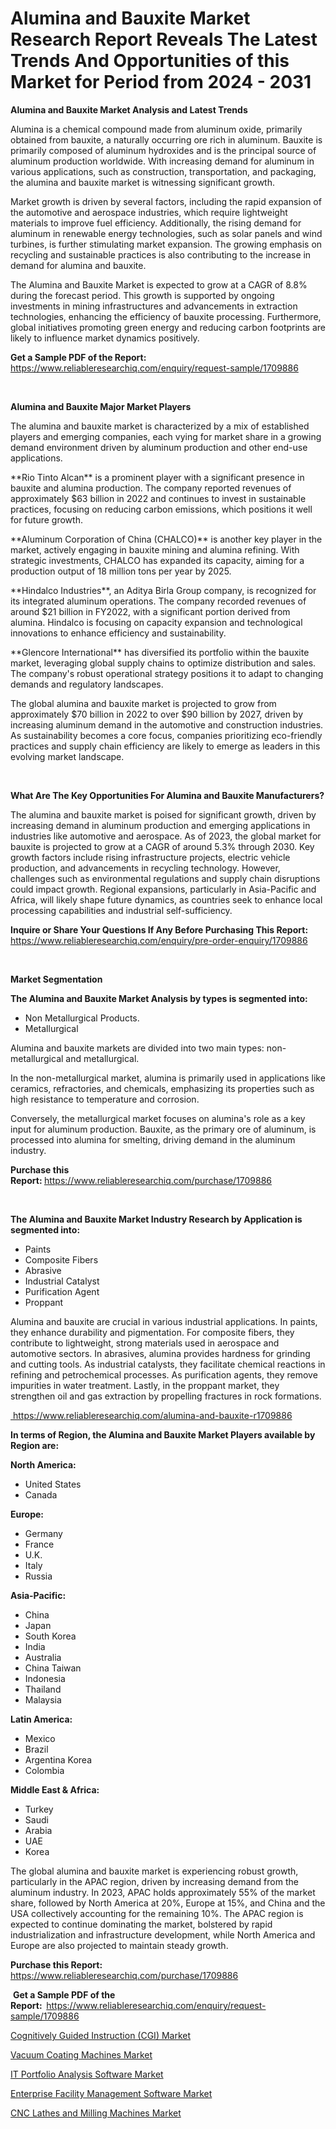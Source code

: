<p><h1>Alumina and Bauxite Market Research Report Reveals The Latest Trends And Opportunities of this Market for Period from 2024 - 2031</h1></p><p><strong>Alumina and Bauxite Market Analysis and Latest Trends</strong></p>
<p><p>Alumina is a chemical compound made from aluminum oxide, primarily obtained from bauxite, a naturally occurring ore rich in aluminum. Bauxite is primarily composed of aluminum hydroxides and is the principal source of aluminum production worldwide. With increasing demand for aluminum in various applications, such as construction, transportation, and packaging, the alumina and bauxite market is witnessing significant growth.</p><p>Market growth is driven by several factors, including the rapid expansion of the automotive and aerospace industries, which require lightweight materials to improve fuel efficiency. Additionally, the rising demand for aluminum in renewable energy technologies, such as solar panels and wind turbines, is further stimulating market expansion. The growing emphasis on recycling and sustainable practices is also contributing to the increase in demand for alumina and bauxite.</p><p>The Alumina and Bauxite Market is expected to grow at a CAGR of 8.8% during the forecast period. This growth is supported by ongoing investments in mining infrastructures and advancements in extraction technologies, enhancing the efficiency of bauxite processing. Furthermore, global initiatives promoting green energy and reducing carbon footprints are likely to influence market dynamics positively.</p></p>
<p><strong>Get a Sample PDF of the Report:&nbsp;</strong> <a href="https://www.reliableresearchiq.com/enquiry/request-sample/1709886?utm_campaign=1124&utm_medium=2&utm_source=Github&utm_content=ia&utm_term=21102024&utm_id=alumina-and-bauxite">https://www.reliableresearchiq.com/enquiry/request-sample/1709886</a></p>
<p>&nbsp;</p>
<p><strong>Alumina and Bauxite Major Market Players</strong></p>
<p><p>The alumina and bauxite market is characterized by a mix of established players and emerging companies, each vying for market share in a growing demand environment driven by aluminum production and other end-use applications.</p><p>**Rio Tinto Alcan** is a prominent player with a significant presence in bauxite and alumina production. The company reported revenues of approximately $63 billion in 2022 and continues to invest in sustainable practices, focusing on reducing carbon emissions, which positions it well for future growth. </p><p>**Aluminum Corporation of China (CHALCO)** is another key player in the market, actively engaging in bauxite mining and alumina refining. With strategic investments, CHALCO has expanded its capacity, aiming for a production output of 18 million tons per year by 2025. </p><p>**Hindalco Industries**, an Aditya Birla Group company, is recognized for its integrated aluminum operations. The company recorded revenues of around $21 billion in FY2022, with a significant portion derived from alumina. Hindalco is focusing on capacity expansion and technological innovations to enhance efficiency and sustainability.</p><p>**Glencore International** has diversified its portfolio within the bauxite market, leveraging global supply chains to optimize distribution and sales. The company's robust operational strategy positions it to adapt to changing demands and regulatory landscapes.</p><p>The global alumina and bauxite market is projected to grow from approximately $70 billion in 2022 to over $90 billion by 2027, driven by increasing aluminum demand in the automotive and construction industries. As sustainability becomes a core focus, companies prioritizing eco-friendly practices and supply chain efficiency are likely to emerge as leaders in this evolving market landscape.</p></p>
<p>&nbsp;</p>
<p><strong>What Are The Key Opportunities For Alumina and Bauxite Manufacturers?</strong></p>
<p><p>The alumina and bauxite market is poised for significant growth, driven by increasing demand in aluminum production and emerging applications in industries like automotive and aerospace. As of 2023, the global market for bauxite is projected to grow at a CAGR of around 5.3% through 2030. Key growth factors include rising infrastructure projects, electric vehicle production, and advancements in recycling technology. However, challenges such as environmental regulations and supply chain disruptions could impact growth. Regional expansions, particularly in Asia-Pacific and Africa, will likely shape future dynamics, as countries seek to enhance local processing capabilities and industrial self-sufficiency.</p></p>
<p><strong>Inquire or Share Your Questions If Any Before Purchasing This Report:</strong> <a href="https://www.reliableresearchiq.com/enquiry/pre-order-enquiry/1709886?utm_campaign=1124&utm_medium=2&utm_source=Github&utm_content=ia&utm_term=21102024&utm_id=alumina-and-bauxite">https://www.reliableresearchiq.com/enquiry/pre-order-enquiry/1709886</a></p>
<p>&nbsp;</p>
<p><strong>Market Segmentation</strong></p>
<p><strong>The Alumina and Bauxite Market Analysis by types is segmented into:</strong></p>
<p><ul><li>Non Metallurgical Products.</li><li>Metallurgical</li></ul></p>
<p><p>Alumina and bauxite markets are divided into two main types: non-metallurgical and metallurgical. </p><p>In the non-metallurgical market, alumina is primarily used in applications like ceramics, refractories, and chemicals, emphasizing its properties such as high resistance to temperature and corrosion.  </p><p>Conversely, the metallurgical market focuses on alumina's role as a key input for aluminum production. Bauxite, as the primary ore of aluminum, is processed into alumina for smelting, driving demand in the aluminum industry.</p></p>
<p><strong>Purchase this Report:&nbsp;</strong><a href="https://www.reliableresearchiq.com/purchase/1709886?utm_campaign=1124&utm_medium=2&utm_source=Github&utm_content=ia&utm_term=21102024&utm_id=alumina-and-bauxite">https://www.reliableresearchiq.com/purchase/1709886</a></p>
<p>&nbsp;</p>
<p><strong>The Alumina and Bauxite Market Industry Research by Application is segmented into:</strong></p>
<p><ul><li>Paints</li><li>Composite Fibers</li><li>Abrasive</li><li>Industrial Catalyst</li><li>Purification Agent</li><li>Proppant</li></ul></p>
<p><p>Alumina and bauxite are crucial in various industrial applications. In paints, they enhance durability and pigmentation. For composite fibers, they contribute to lightweight, strong materials used in aerospace and automotive sectors. In abrasives, alumina provides hardness for grinding and cutting tools. As industrial catalysts, they facilitate chemical reactions in refining and petrochemical processes. As purification agents, they remove impurities in water treatment. Lastly, in the proppant market, they strengthen oil and gas extraction by propelling fractures in rock formations.</p></p>
<p><a href="https://www.reliableresearchiq.com/alumina-and-bauxite-r1709886?utm_campaign=1124&utm_medium=2&utm_source=Github&utm_content=ia&utm_term=21102024&utm_id=alumina-and-bauxite">&nbsp;https://www.reliableresearchiq.com/alumina-and-bauxite-r1709886</a></p>
<p><strong>In terms of Region, the Alumina and Bauxite Market Players available by Region are:</strong></p>
<p>
    <p> <strong> North America: </strong>
        <ul>
            <li>United States</li>
            <li>Canada</li>
        </ul>
        </p> 
    <p> <strong> Europe: </strong>
        <ul>
            <li>Germany</li>
            <li>France</li>
            <li>U.K.</li>
            <li>Italy</li>
            <li>Russia</li>
        </ul>
        </p> 
    <p> <strong> Asia-Pacific: </strong>
        <ul>
            <li>China</li>
            <li>Japan</li>
            <li>South Korea</li>
            <li>India</li>
            <li>Australia</li>
            <li>China Taiwan</li>
            <li>Indonesia</li>
            <li>Thailand</li>
            <li>Malaysia</li>
        </ul>
        </p> 
    <p> <strong> Latin America: </strong>
        <ul>
            <li>Mexico</li>
            <li>Brazil</li>
            <li>Argentina Korea</li>
            <li>Colombia</li>
        </ul>
        </p> 
    <p> <strong> Middle East & Africa: </strong>
        <ul>
            <li>Turkey</li>
            <li>Saudi</li>
            <li>Arabia</li>
            <li>UAE</li>
            <li>Korea</li>
        </ul>
    </p>
    </p>
<p><p>The global alumina and bauxite market is experiencing robust growth, particularly in the APAC region, driven by increasing demand from the aluminum industry. In 2023, APAC holds approximately 55% of the market share, followed by North America at 20%, Europe at 15%, and China and the USA collectively accounting for the remaining 10%. The APAC region is expected to continue dominating the market, bolstered by rapid industrialization and infrastructure development, while North America and Europe are also projected to maintain steady growth.</p></p>
<p><strong>Purchase this Report: </strong><a href="https://www.reliableresearchiq.com/purchase/1709886?utm_campaign=1124&utm_medium=2&utm_source=Github&utm_content=ia&utm_term=21102024&utm_id=alumina-and-bauxite">https://www.reliableresearchiq.com/purchase/1709886</a></p>
<p>&nbsp;<strong>Get a Sample PDF of the Report:&nbsp;&nbsp;</strong><a href="https://www.reliableresearchiq.com/enquiry/request-sample/1709886?utm_campaign=1124&utm_medium=2&utm_source=Github&utm_content=ia&utm_term=21102024&utm_id=alumina-and-bauxite">https://www.reliableresearchiq.com/enquiry/request-sample/1709886</a></p>
<p><strong></strong></p>
<p><p><a href="https://github.com/padencrooks0o/Market-Research-Report-List-1/blob/main/cognitively-guided-instruction-cgi-market.md?utm_campaign=1124&utm_medium=2&utm_source=Github&utm_content=ia&utm_term=21102024&utm_id=alumina-and-bauxite">Cognitively Guided Instruction (CGI) Market</a></p><p><a href="https://issuu.com/reportprime-2/docs/vacuum-coating-machines-market-size_70d12f0e72abfe?utm_campaign=1124&utm_medium=2&utm_source=Github&utm_content=ia&utm_term=21102024&utm_id=alumina-and-bauxite">Vacuum Coating Machines Market</a></p><p><a href="https://www.linkedin.com/pulse/insights-portfolio-analysis-software-industry-market-financial-vbq3e?utm_campaign=1124&utm_medium=2&utm_source=Github&utm_content=ia&utm_term=21102024&utm_id=alumina-and-bauxite">IT Portfolio Analysis Software Market</a></p><p><a href="https://www.linkedin.com/pulse/pioneering-growth-analyzing-global-enterprise-facility-i6nte?utm_campaign=1124&utm_medium=2&utm_source=Github&utm_content=ia&utm_term=21102024&utm_id=alumina-and-bauxite">Enterprise Facility Management Software Market</a></p><p><a href="https://issuu.com/reportprime-2/docs/cnc-lathes-and-milling-machines-mar_aa7e91d3e238d9?utm_campaign=1124&utm_medium=2&utm_source=Github&utm_content=ia&utm_term=21102024&utm_id=alumina-and-bauxite">CNC Lathes and Milling Machines Market</a></p></p>